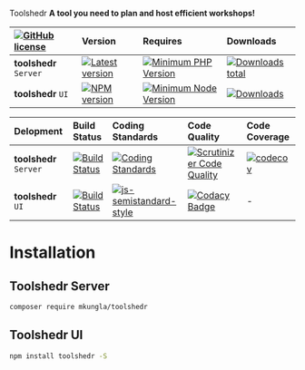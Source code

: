  Toolshedr
**A tool you need to plan and host efficient workshops!**  

| [![GitHub license][license-image]][license-url] | Version | Requires | Downloads |
| :--- | :--- | :--- | :--- |
| **toolshedr** `Server` | [![Latest version][packagist-v-image]][packagist-url] | [![Minimum PHP Version][php-image]][php-url] | [![Downloads total][packagist-dt-image]][packagist-url] |
| **toolshedr** `UI` | [![NPM version][npm-v-image]][npm-v-url] | [![Minimum Node Version][node-image]][node-url] | [![Downloads][npm-downloads-image]][npm-downloads-url] |


| Delopment | Build Status | Coding Standards | Code Quality | Code Coverage |
| :--- | :--- | :--- | :--- | :--- |
| **toolshedr** `Server` | [![Build Status][travis-ci-image]][travis-ci-url] |  [![Coding Standards][psr-image]][psr-url] | [![Scrutinizer Code Quality][scrutinizer-image]][scrutinizer-url] | [![codecov][codecov-image]][codecov-url]
| **toolshedr** `UI` | [![Build Status][travis-ci-image]][travis-ci-url] | [![js-semistandard-style][semistandard-image]][semistandard-url] | [![Codacy Badge][codacy-image]][codacy-url] | - |

# Installation

## Toolshedr Server

```sh
composer require mkungla/toolshedr
```

## Toolshedr UI

```sh
npm install toolshedr -S
```

<!-- ASSETS and LINKS -->
<!-- PHP FIG-->
[psr-image]: https://img.shields.io/badge/cs-PSR--2-237551.svg
[psr-url]: http://www.php-fig.org/

<!-- PHP Version -->
[php-image]: https://img.shields.io/badge/php-%3E%3D%207.0-8892BF.svg
[php-url]: https://php.net/

<!-- License -->
[license-image]: https://img.shields.io/badge/license-MIT-blue.svg
[license-url]: https://raw.githubusercontent.com/mkungla/toolshedr/master/LICENSE

<!-- travis-ci -->
[travis-ci-image]: https://travis-ci.org/mkungla/toolshedr.svg?branch=master
[travis-ci-url]: https://travis-ci.org/mkungla/toolshedr
<!-- packagist -->
[packagist-v-image]: https://img.shields.io/packagist/v/mkungla/toolshedr.svg
[packagist-dt-image]: http://img.shields.io/packagist/dt/mkungla/toolshedr.svg
[packagist-url]: https://packagist.org/packages/mkungla/toolshedr

<!-- NPM version -->
[npm-v-image]: https://img.shields.io/npm/v/toolshedr.svg
[npm-v-url]: https://npmjs.org/package/toolshedr

<!-- NPM Downlods-->
[npm-downloads-image]: http://img.shields.io/npm/dt/toolshedr.svg
[npm-downloads-url]: https://npmjs.org/package/toolshedr

[node-image]: https://img.shields.io/badge/node-v6.0.0-red.svg
[node-url]: https://nodejs.org/en/blog/release/v6.0.0/

<!-- Scrutinizer -->
[scrutinizer-image]: https://scrutinizer-ci.com/g/mkungla/toolshedr/badges/quality-score.png?b=master
[scrutinizer-url]: https://scrutinizer-ci.com/g/mkungla/toolshedr/?branch=master

<!-- codecov -->
[codecov-image]: https://codecov.io/gh/mkungla/toolshedr/branch/master/graph/badge.svg
[codecov-url]: https://codecov.io/gh/mkungla/toolshedr

<!-- semistandard -->
[semistandard-image]: https://img.shields.io/badge/cs-semistandard-237551.svg
[semistandard-url]: https://github.com/Flet/semistandard

<!-- Codacy -->
[codacy-image]: https://api.codacy.com/project/badge/Grade/e1580e3950b54df1a60e25d4c4fd0bb0
[codacy-url]: https://www.codacy.com/app/marko-kungla/toolshedr?utm_source=github.com&amp;utm_medium=referral&amp;utm_content=mkungla/toolshedr&amp;utm_campaign=Badge_Grade
